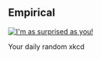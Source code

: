 ## Empirical
[![I'm as surprised as you!](https://imgs.xkcd.com/comics/empirical.png)](https://xkcd.com/943/ "I'm as surprised as you!")

Your daily random xkcd
